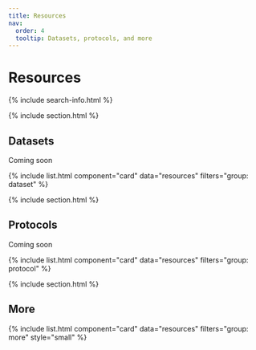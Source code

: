 ```yaml
---
title: Resources
nav:
  order: 4
  tooltip: Datasets, protocols, and more
---
```


# <i class="fas fa-tools"></i>Resources

{% include search-info.html %}

{% include section.html %}

## Datasets

Coming soon

{% include list.html component="card" data="resources" filters="group: dataset" %}

{% include section.html %}

## Protocols

Coming soon

{% include list.html component="card" data="resources" filters="group: protocol" %}

{% include section.html %}

## More

{% include list.html component="card" data="resources" filters="group: more" style="small" %}

